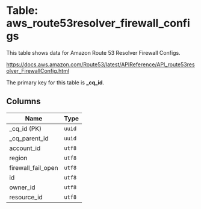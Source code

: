 # Table: aws_route53resolver_firewall_configs

This table shows data for Amazon Route 53 Resolver Firewall Configs.

https://docs.aws.amazon.com/Route53/latest/APIReference/API_route53resolver_FirewallConfig.html

The primary key for this table is **_cq_id**.

## Columns

| Name          | Type          |
| ------------- | ------------- |
|_cq_id (PK)|`uuid`|
|_cq_parent_id|`uuid`|
|account_id|`utf8`|
|region|`utf8`|
|firewall_fail_open|`utf8`|
|id|`utf8`|
|owner_id|`utf8`|
|resource_id|`utf8`|